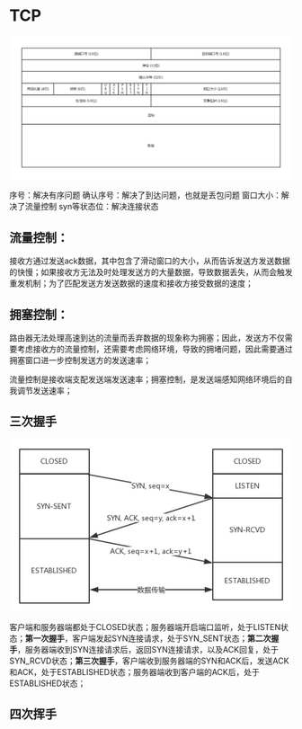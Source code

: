 
# TCP
![title](https://raw.githubusercontent.com/xinjiuyijiu/NoteImages/master/gitnote/2020/07/15/tcp_protocol-1594792406350.jpg)

序号：解决有序问题
确认序号：解决了到达问题，也就是丢包问题
窗口大小：解决了流量控制
syn等状态位：解决连接状态


## 流量控制：
 接收方通过发送ack数据，其中包含了滑动窗口的大小，从而告诉发送方发送数据的快慢；如果接收方无法及时处理发送方的大量数据，导致数据丢失，从而会触发重发机制；为了匹配发送方发送数据的速度和接收方接受数据的速度；

## 拥塞控制：
路由器无法处理高速到达的流量而丢弃数据的现象称为拥塞；因此，发送方不仅需要考虑接收方的流量控制，还需要考虑网络环境，导致的拥堵问题，因此需要通过拥塞窗口进一步控制发送方的发送速率；

流量控制是接收端支配发送端发送速率；拥塞控制，是发送端感知网络环境后的自我调节发送速率；

## 三次握手
![title](https://raw.githubusercontent.com/xinjiuyijiu/NoteImages/master/gitnote/2020/07/15/tcp_three_handshake-1594801162383.jpg)

客户端和服务器端都处于CLOSED状态；服务器端开启端口监听，处于LISTEN状态；**第一次握手**，客户端发起SYN连接请求，处于SYN_SENT状态；**第二次握手**，服务器端收到SYN连接请求后，返回SYN连接请求，以及ACK回复，处于SYN_RCVD状态；**第三次握手**，客户端收到服务器端的SYN和ACK后，发送ACK和ACK，处于ESTABLISHED状态；服务器端收到客户端的ACK后，处于ESTABLISHED状态；

## 四次挥手
